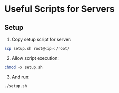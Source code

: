 # Useful Scripts for Servers

## Setup

1. Copy setup script for server:

```sh
scp setup.sh root@<ip>:/root/
```

2. Allow script execution:

```sh
chmod +x setup.sh
```

3. And run:

```sh
./setup.sh
```
